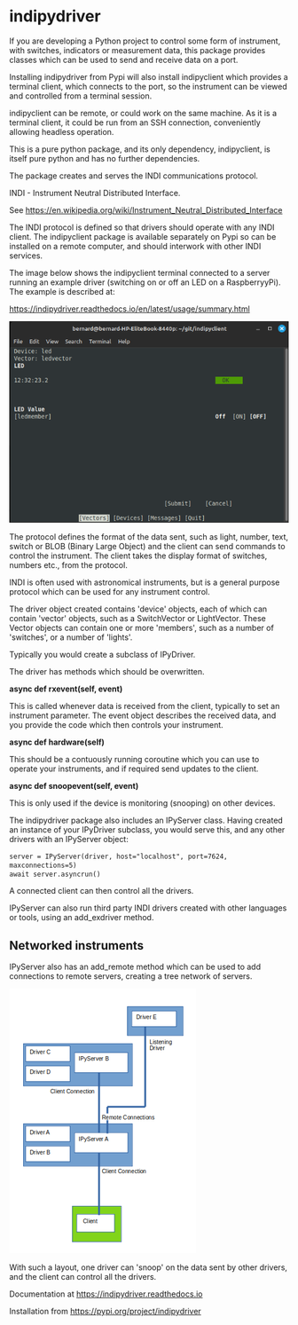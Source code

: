 # indipydriver

If you are developing a Python project to control some form of instrument, with switches, indicators or measurement data, this package provides classes which can be used to send and receive data on a port.

Installing indipydriver from Pypi will also install indipyclient which provides a terminal client, which connects to the port, so the instrument can be viewed and controlled from a terminal session.

indipyclient can be remote, or could work on the same machine. As it is a terminal client, it could be run from an SSH connection, conveniently allowing headless operation.

This is a pure python package, and its only dependency, indipyclient, is itself pure python and has no further dependencies.

The package creates and serves the INDI communications protocol.

INDI - Instrument Neutral Distributed Interface.

See https://en.wikipedia.org/wiki/Instrument_Neutral_Distributed_Interface

The INDI protocol is defined so that drivers should operate with any INDI client. The indipyclient package is available separately on Pypi so can be installed on a remote computer, and should interwork with other INDI services.

The image below shows the indipyclient terminal connected to a server running an example driver (switching on or off an LED on a RaspberryyPi). The example is described at:

https://indipydriver.readthedocs.io/en/latest/usage/summary.html


![Terminal screenshot](https://github.com/bernie-skipole/indipydriver/raw/main/docs/source/usage/images/led.png)


The protocol defines the format of the data sent, such as light, number, text, switch or BLOB (Binary Large Object) and the client can send commands to control the instrument.  The client takes the display format of switches, numbers etc., from the protocol.

INDI is often used with astronomical instruments, but is a general purpose protocol which can be used for any instrument control.

The driver object created contains 'device' objects, each of which can contain 'vector' objects, such as a SwitchVector or LightVector. These Vector objects can contain one or more 'members', such as a number of 'switches', or a number of 'lights'.

Typically you would create a subclass of IPyDriver.

The driver has methods which should be overwritten.

**async def rxevent(self, event)**

This is called whenever data is received from the client, typically to set an instrument parameter. The event object describes the received data, and you provide the code which then controls your instrument.

**async def hardware(self)**

This should be a contuously running coroutine which you can use to operate your instruments, and if required send updates to the client.

**async def snoopevent(self, event)**

This is only used if the device is monitoring (snooping) on other devices.

The indipydriver package also includes an IPyServer class. Having created an instance of your IPyDriver subclass, you would serve this, and any other drivers with an IPyServer object:

    server = IPyServer(driver, host="localhost", port=7624, maxconnections=5)
    await server.asyncrun()

A connected client can then control all the drivers.

IPyServer can also run third party INDI drivers created with other languages or tools, using an add\_exdriver method.

## Networked instruments

IPyServer also has an add\_remote method which can be used to add connections to remote servers, creating a tree network of servers.

![INDI Network](https://github.com/bernie-skipole/indipydriver/raw/main/docs/source/usage/images/rem2.png)

With such a layout, one driver can 'snoop' on the data sent by other drivers, and the client can control all the drivers.

Documentation at https://indipydriver.readthedocs.io

Installation from https://pypi.org/project/indipydriver
